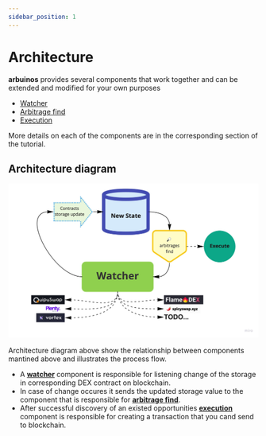 ```yaml
---
sidebar_position: 1
---
```


# Architecture

**arbuinos** provides several components that work together and can be extended and modified for your own purposes

* [Watcher](./watcher.md)
* [Arbitrage find](./calculations.md)
* [Execution](./execution.md)

More details on each of the components are in the corresponding section of the tutorial.

## Architecture diagram

![architecture diagram](../../static/img/tutorial/arbuinos.miro.jpg)

Architecture diagram above show the relationship between components mantined above and illustrates the process flow.

- A **[watcher](./watcher.md)** component is responsible for listening change of the storage in corresponding DEX contract on blockchain. 
- In case of change occures it sends the updated storage value to the component that is responsible for **[arbitrage find](./calculations.md)**.
- After successful discovery of an existed opportunities **[execution](./execution.md)** component is responsible for creating a transaction that you cand send to blockchain.


